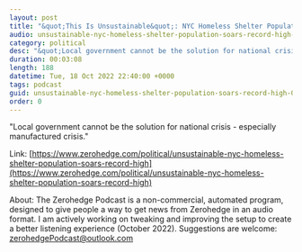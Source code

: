 ```yaml
---
layout: post
title: "&quot;This Is Unsustainable&quot;: NYC Homeless Shelter Population Hits Record High"
audio: unsustainable-nyc-homeless-shelter-population-soars-record-high-0
category: political
desc: "&quot;Local government cannot be the solution for national crisis - especially manufactured crisis.&quot; "
duration: 00:03:08
length: 188
datetime: Tue, 18 Oct 2022 22:40:00 +0000
tags: podcast
guid: unsustainable-nyc-homeless-shelter-population-soars-record-high-0
order: 0
---
```

&quot;Local government cannot be the solution for national crisis - especially manufactured crisis.&quot; 

Link: [https://www.zerohedge.com/political/unsustainable-nyc-homeless-shelter-population-soars-record-high](https://www.zerohedge.com/political/unsustainable-nyc-homeless-shelter-population-soars-record-high)

About: The Zerohedge Podcast is a non-commercial, automated program, designed to give people a way to get news from Zerohedge in an audio format.  I am actively working on tweaking and improving the setup to create a better listening experience (October 2022).  Suggestions are welcome: [zerohedgePodcast@outlook.com](mailto:zerohedgePodcast@outlook.com)